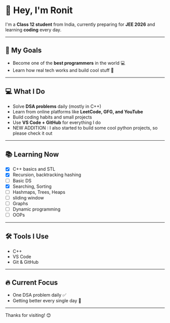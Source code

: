 # 👋 Hey, I'm Ronit

I'm a **Class 12 student** from India, currently preparing for **JEE 2026** and learning **coding** every day.

---

## 🌟 My Goals

- Become one of the **best programmers** in the world 💻
- Learn how real tech works and build cool stuff 🚀

---

## 💻 What I Do

- Solve **DSA problems** daily (mostly in C++)
- Learn from online platforms like **LeetCode, GFG, and YouTube**
- Build coding habits and small projects
- Use **VS Code + GitHub** for everything I do
- NEW ADDITION : I also started to build some cool python projects, so please check it out

---

## 📚 Learning Now

- [x] C++ basics and STL
- [x] Recursion, backtracking hashing
- [ ] Basic DS
- [x] Searching, Sorting
- [ ] Hashmaps, Trees, Heaps
- [ ] sliding window
- [ ] Graphs
- [ ] Dynamic programming
- [ ] OOPs
  
---

## 🛠 Tools I Use

- C++
- VS Code
- Git & GitHub

---

## 🔥 Current Focus

- One DSA problem daily ✅
- Getting better every single day 🌱

---

Thanks for visiting! 😊

